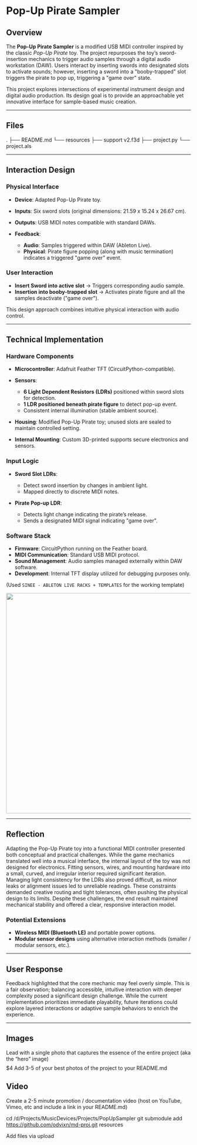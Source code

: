 # Pop-Up Pirate Sampler

## Overview

The **Pop-Up Pirate Sampler** is a modified USB MIDI controller inspired by the classic *Pop-Up Pirate* toy. The project repurposes the toy’s sword-insertion mechanics to trigger audio samples through a digital audio workstation (DAW). Users interact by inserting swords into designated slots to activate sounds; however, inserting a sword into a "booby-trapped" slot triggers the pirate to pop up, triggering a "game over" state.

This project explores intersections of experimental instrument design and digital audio production. Its design goal is to provide an approachable yet innovative interface for sample-based music creation.

---

## Files

.
├── README.md
└── resources
    ├── support v2.f3d
    ├── project.py
    └── project.als

---

## Interaction Design

### Physical Interface

* **Device**: Adapted Pop-Up Pirate toy.
* **Inputs**: Six sword slots (original dimensions: 21.59 x 15.24 x 26.67 cm).
* **Outputs**: USB MIDI notes compatible with standard DAWs.
* **Feedback**:

  * **Audio**: Samples triggered within DAW (Ableton Live).
  * **Physical**: Pirate figure popping (along with music termination) indicates a triggered "game over" event.

### User Interaction

* **Insert Sword into active slot** → Triggers corresponding audio sample.
* **Insertion into booby-trapped slot** → Activates pirate figure and all the samples deactivate ("game over").

This design approach combines intuitive physical interaction with audio control.

---

## Technical Implementation

### Hardware Components

* **Microcontroller**: Adafruit Feather TFT (CircuitPython-compatible).
* **Sensors**:

  * **6 Light Dependent Resistors (LDRs)** positioned within sword slots for detection.
  * **1 LDR positioned beneath pirate figure** to detect pop-up event.
  * Consistent internal illumination (stable ambient source).
* **Housing**: Modified Pop-Up Pirate toy; unused slots are sealed to maintain controlled setting.
* **Internal Mounting**: Custom 3D-printed supports secure electronics and sensors.

### Input Logic

* **Sword Slot LDRs**:

  * Detect sword insertion by changes in ambient light.
  * Mapped directly to discrete MIDI notes.
* **Pirate Pop-up LDR**:

  * Detects light change indicating the pirate’s release.
  * Sends a designated MIDI signal indicating "game over".

### Software Stack

* **Firmware**: CircuitPython running on the Feather board.
* **MIDI Communication**: Standard USB MIDI protocol.
* **Sound Management**: Audio samples managed externally within DAW software.
* **Development**: Internal TFT display utilized for debugging purposes only.

(Used `SINEE - ABLETON LIVE RACKS + TEMPLATES` for the working template)

<img src="./assets/design.png" width="600"/>  


---

## Reflection

Adapting the Pop-Up Pirate toy into a functional MIDI controller presented both conceptual and practical challenges. While the game mechanics translated well into a musical interface, the internal layout of the toy was not designed for electronics. Fitting sensors, wires, and mounting hardware into a small, curved, and irregular interior required significant iteration. Managing light consistency for the LDRs also proved difficult, as minor leaks or alignment issues led to unreliable readings. These constraints demanded creative routing and tight tolerances, often pushing the physical design to its limits. Despite these challenges, the end result maintained mechanical stability and offered a clear, responsive interaction model.

### Potential Extensions

* **Wireless MIDI (Bluetooth LE)** and portable power options.
* **Modular sensor designs** using alternative interaction methods (smaller / modular sensors, etc.).

---

## User Response

Feedback highlighted that the core mechanic may feel overly simple. This is a fair observation; balancing accessible, intuitive interaction with deeper complexity posed a significant design challenge. While the current implementation prioritizes immediate playability, future iterations could explore layered interactions or adaptive sample behaviors to enrich the experience.

---

## Images

Lead with a single photo that captures the essence of the entire project (aka the “hero” image)
$$$$$$$$$$$$$$$$$$$$$$$$$$$$$$$$$$$$$$$$$$$$$$$$$$$$$$$$$$$$$$$$$$$$$$$$$$$$$$$$$$$$$$$$$4 Add 3-5 of your best photos of the project to your README.md


## Video
Create a 2-5 minute promotion / documentation video (host on YouTube, Vimeo, etc and include a link in your README.md)









cd /d/Projects/MusicDevices/Projects/PopUpSampler
git submodule add https://github.com/odvixn/md-proj.git resources


Add files via upload
